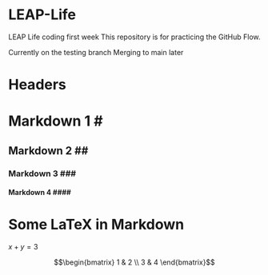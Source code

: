 # LEAP-Life
LEAP Life coding first week 
This repository is for practicing the GitHub Flow.

Currently on the testing branch
Merging to main later

# Headers
# Markdown 1 \#
## Markdown 2 \#\#
### Markdown 3 \#\#\#
#### Markdown 4 \#\#\#\#

# Some LaTeX in Markdown 

$x + y = 3$

$$\begin{bmatrix} 
1 & 2 \\ 
3 & 4
\end{bmatrix}$$

